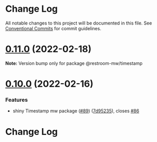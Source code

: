 # Change Log

All notable changes to this project will be documented in this file.
See [Conventional Commits](https://conventionalcommits.org) for commit guidelines.

# [0.11.0](https://github.com/dyne/restroom-mw/compare/v0.10.0...v0.11.0) (2022-02-18)

**Note:** Version bump only for package @restroom-mw/timestamp





# [0.10.0](https://github.com/dyne/restroom-mw/compare/v0.9.2...v0.10.0) (2022-02-16)


### Features

* shiny Timestamp mw package ([#89](https://github.com/dyne/restroom-mw/issues/89)) ([7d95235](https://github.com/dyne/restroom-mw/commit/7d952353fd830e92b05e83dfe5ee7cb734946559)), closes [#86](https://github.com/dyne/restroom-mw/issues/86)





# Change Log
